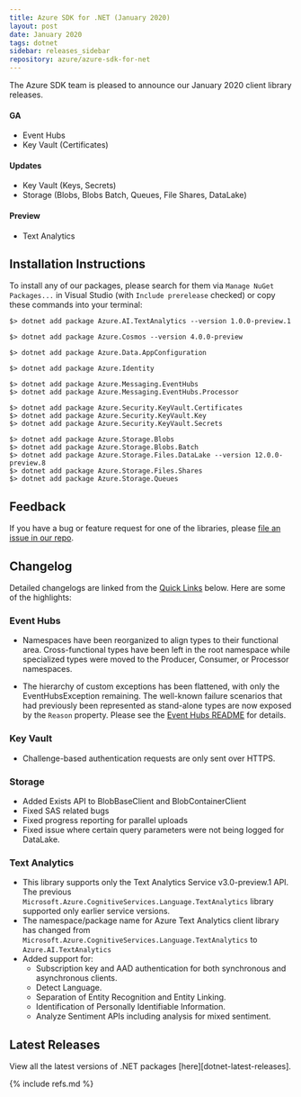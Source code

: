 ```yaml
---
title: Azure SDK for .NET (January 2020)
layout: post
date: January 2020
tags: dotnet
sidebar: releases_sidebar
repository: azure/azure-sdk-for-net
---
```


The Azure SDK team is pleased to announce our January 2020 client library releases.

#### GA

- Event Hubs
- Key Vault (Certificates)

#### Updates

- Key Vault (Keys, Secrets)
- Storage (Blobs, Blobs Batch, Queues, File Shares, DataLake)

#### Preview

- Text Analytics

## Installation Instructions

To install any of our packages, please search for them via `Manage NuGet Packages...` in Visual Studio (with `Include prerelease` checked) or copy these commands into your terminal:

    $> dotnet add package Azure.AI.TextAnalytics --version 1.0.0-preview.1

    $> dotnet add package Azure.Cosmos --version 4.0.0-preview

    $> dotnet add package Azure.Data.AppConfiguration

    $> dotnet add package Azure.Identity

    $> dotnet add package Azure.Messaging.EventHubs 
    $> dotnet add package Azure.Messaging.EventHubs.Processor 

    $> dotnet add package Azure.Security.KeyVault.Certificates
    $> dotnet add package Azure.Security.KeyVault.Key
    $> dotnet add package Azure.Security.KeyVault.Secrets

    $> dotnet add package Azure.Storage.Blobs
    $> dotnet add package Azure.Storage.Blobs.Batch
    $> dotnet add package Azure.Storage.Files.DataLake --version 12.0.0-preview.8
    $> dotnet add package Azure.Storage.Files.Shares
    $> dotnet add package Azure.Storage.Queues

## Feedback

If you have a bug or feature request for one of the libraries, please [file an issue in our repo](https://github.com/Azure/azure-sdk-for-net/issues/new/choose).

## Changelog

Detailed changelogs are linked from the [Quick Links](#quick-links) below. Here are some of the highlights:

### Event Hubs

- Namespaces have been reorganized to align types to their functional area. Cross-functional types have been left in the root namespace while specialized types were moved to the Producer, Consumer, or Processor namespaces.

- The hierarchy of custom exceptions has been flattened, with only the EventHubsException remaining. The well-known failure scenarios that had previously been represented as stand-alone types are now exposed by the `Reason` property.  Please see the [Event Hubs README](https://github.com/Azure/azure-sdk-for-net/tree/master/sdk/eventhub/Azure.Messaging.EventHubs#event-hubs-exception) for details.

### Key Vault

- Challenge-based authentication requests are only sent over HTTPS.

### Storage

- Added Exists API to BlobBaseClient and BlobContainerClient
- Fixed SAS related bugs
- Fixed progress reporting for parallel uploads
- Fixed issue where certain query parameters were not being logged for DataLake.

### Text Analytics

- This library supports only the Text Analytics Service v3.0-preview.1 API.  The previous `Microsoft.Azure.CognitiveServices.Language.TextAnalytics` library supported only earlier service versions.
- The namespace/package name for Azure Text Analytics client library has changed from `Microsoft.Azure.CognitiveServices.Language.TextAnalytics` to `Azure.AI.TextAnalytics`
- Added support for:
  - Subscription key and AAD authentication for both synchronous and asynchronous clients.
  - Detect Language.
  - Separation of Entity Recognition and Entity Linking.
  - Identification of Personally Identifiable Information.
  - Analyze Sentiment APIs including analysis for mixed sentiment.

## Latest Releases

View all the latest versions of .NET packages [here][dotnet-latest-releases].

{% include refs.md %}
